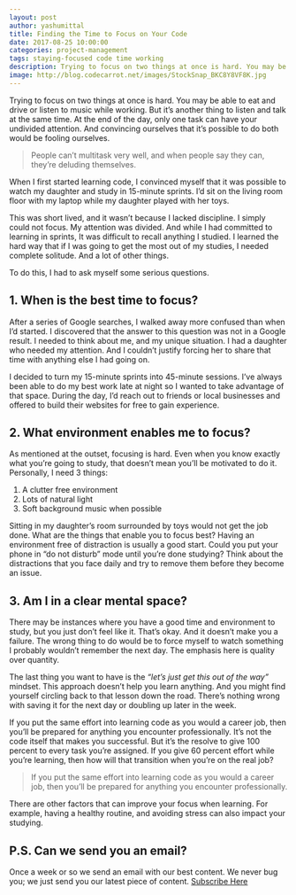 ```yaml
---
layout: post
author: yashumittal
title: Finding the Time to Focus on Your Code
date: 2017-08-25 10:00:00
categories: project-management
tags: staying-focused code time working
description: Trying to focus on two things at once is hard. You may be able to eat and drive or listen to music while working. But it’s another thing to listen and talk at the same time.
image: http://blog.codecarrot.net/images/StockSnap_BKC8Y8VF8K.jpg
---
```


Trying to focus on two things at once is hard. You may be able to eat and drive or listen to music while working. But it’s another thing to listen and talk at the same time. At the end of the day, only one task can have your undivided attention. And convincing ourselves that it’s possible to do both would be fooling ourselves.

<blockquote>
People can’t multitask very well, and when people say they can, they’re deluding themselves.
</blockquote>

When I first started learning code, I convinced myself that it was possible to watch my daughter and study in 15-minute sprints. I’d sit on the living room floor with my laptop while my daughter played with her toys.

This was short lived, and it wasn’t because I lacked discipline. I simply could not focus. My attention was divided. And while I had committed to learning in sprints, It was difficult to recall anything I studied. I learned the hard way that if I was going to get the most out of my studies, I needed complete solitude. And a lot of other things.

To do this, I had to ask myself some serious questions.

## 1. When is the best time to focus?

After a series of Google searches, I walked away more confused than when I’d started. I discovered that the answer to this question was not in a Google result. I needed to think about me, and my unique situation. I had a daughter who needed my attention. And I couldn’t justify forcing her to share that time with anything else I had going on.

I decided to turn my 15-minute sprints into 45-minute sessions. I’ve always been able to do my best work late at night so I wanted to take advantage of that space. During the day, I’d reach out to friends or local businesses and offered to build their websites for free to gain experience.

## 2. What environment enables me to focus?

As mentioned at the outset, focusing is hard. Even when you know exactly what you’re going to study, that doesn’t mean you’ll be motivated to do it. Personally, I need 3 things:

1. A clutter free environment
2. Lots of natural light
3. Soft background music when possible

Sitting in my daughter’s room surrounded by toys would not get the job done. What are the things that enable you to focus best? Having an environment free of distraction is usually a good start. Could you put your phone in “do not disturb” mode until you’re done studying? Think about the distractions that you face daily and try to remove them before they become an issue.

## 3. Am I in a clear mental space?

There may be instances where you have a good time and environment to study, but you just don’t feel like it. That’s okay. And it doesn’t make you a failure. The wrong thing to do would be to force myself to watch something I probably wouldn’t remember the next day. The emphasis here is quality over quantity.

The last thing you want to have is the *“let’s just get this out of the way”* mindset. This approach doesn’t help you learn anything. And you might find yourself circling back to that lesson down the road. There’s nothing wrong with saving it for the next day or doubling up later in the week.

If you put the same effort into learning code as you would a career job, then you’ll be prepared for anything you encounter professionally. It’s not the code itself that makes you successful. But it’s the resolve to give 100 percent to every task you’re assigned. If you give 60 percent effort while you’re learning, then how will that transition when you’re on the real job?

<blockquote>
If you put the same effort into learning code as you would a career job, then you’ll be prepared for anything you encounter professionally.
</blockquote>

There are other factors that can improve your focus when learning. For example, having a healthy routine, and avoiding stress can also impact your studying.

## P.S. Can we send you an email?

Once a week or so we send an email with our best content. We never bug you; we just send you our latest piece of content. <a href="#subscribe">Subscribe Here</a>

